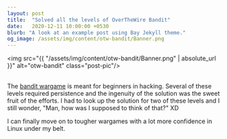 ```yaml
---
layout: post
title:  "Solved all the levels of OverTheWire Bandit"
date:   2020-12-11 10:00:00 +0530
blurb: "A look at an example post using Bay Jekyll theme."
og_image: /assets/img/content/otw-bandit/Banner.png
---
```


<img src="{{ "/assets/img/content/otw-bandit/Banner.png" | absolute_url }}" alt="otw-bandit" class="post-pic"/>
<br />
<br />


The [bandit wargame](https://overthewire.org/wargames/bandit/) is meant for beginners in hacking. Several of these levels required persistence and the ingenuity of the solution was the sweet fruit of the efforts. I had to look up the solution for two of these levels and I still wonder, "Man, how was I supposed to think of that?" XD


I can finally move on to tougher wargames with a lot more confidence in Linux under my belt.